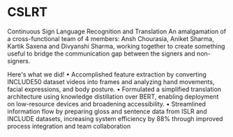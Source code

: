 # CSLRT
Continuous Sign Language Recognition and Translation
An amalgamation of a cross-functional team of 4 members: Ansh Chourasia, Aniket Sharma, Kartik Saxena and Divyanshi Sharma, working together to create something useful to bridge the communication gap between the signers and non-signers.

Here's what we did!
• Accomplished feature extraction by converting INCLUDE50 dataset videos into frames and analyzing hand movements, facial
expressions, and body posture.
• Formulated a simplified translation architecture using knowledge distillation over BERT, enabling deployment on low-resource
devices and broadening accessibility.
• Streamlined information flow by preparing gloss and sentence data from ISLR and INCLUDE datasets, increasing system efficiency
by 88% through improved process integration and team collaboration

